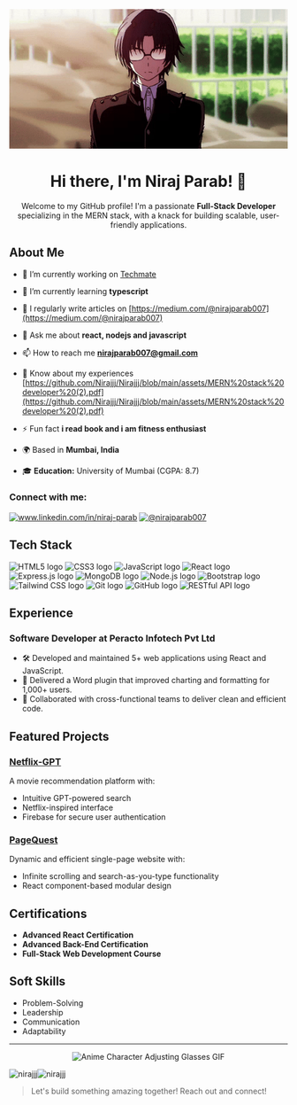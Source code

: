<!---![Header](https://media.giphy.com/media/v1.Y2lkPTc5MGI3NjExYjJiZGRjYTgyOGM0NTdkYTQ1ZjFiMjY3ZTM3ZTdhNTI5NmYzOTNkNiZjdD1n/QTfX9Ejfra3ZmNxh6B/giphy.gif)
-->
<div align="center">
    <img src="https://github.com/Nirajjj/Nirajjj/blob/main/assets/glasses-anime.gif?raw=true" alt="Anime Character Adjusting Glasses GIF">
    <h1>Hi there, I'm Niraj Parab! 👋</h1>
    <p>Welcome to my GitHub profile! I'm a passionate <strong>Full-Stack Developer</strong> specializing in the MERN stack, with a knack for building scalable, user-friendly applications.</p>
</div>
<!---
# Hi there, I'm Niraj Parab! 👋
Welcome to my GitHub profile! I'm a passionate **Full-Stack Developer** specializing in the MERN stack, with a knack for building scalable, user-friendly applications. 
-->

## About Me

- 🔭 I’m currently working on [Techmate](https://github.com/Nirajjj/DevTinder-web)

- 🌱 I’m currently learning **typescript**

- 📝 I regularly write articles on [https://medium.com/@nirajparab007](https://medium.com/@nirajparab007)

- 💬 Ask me about **react, nodejs and javascript**

- 📫 How to reach me **nirajparab007@gmail.com**

- 📄 Know about my experiences [https://github.com/Nirajjj/Nirajjj/blob/main/assets/MERN%20stack%20developer%20(2).pdf](https://github.com/Nirajjj/Nirajjj/blob/main/assets/MERN%20stack%20developer%20(2).pdf)

- ⚡ Fun fact **i read book and i am fitness enthusiast**
  
- 🌍 Based in **Mumbai, India**
  
- 🎓 **Education:** University of Mumbai (CGPA: 8.7)  


<h3 align="left">Connect with me:</h3>
<p align="left">
<a href="https://linkedin.com/in/www.linkedin.com/in/niraj-parab" target="blank"><img align="center" src="https://raw.githubusercontent.com/rahuldkjain/github-profile-readme-generator/master/src/images/icons/Social/linked-in-alt.svg" alt="www.linkedin.com/in/niraj-parab" height="30" width="40" /></a>
<a href="https://medium.com/@nirajparab007" target="blank"><img align="center" src="https://raw.githubusercontent.com/rahuldkjain/github-profile-readme-generator/master/src/images/icons/Social/medium.svg" alt="@nirajparab007" height="30" width="40" /></a>
</p>



## Tech Stack

<a name="learning-now"></a>
<img src="https://img.shields.io/badge/HTML5-282C34?logo=html5&logoColor=E34F26" alt="HTML5 logo" title="HTML5" height="25" />
<img src="https://img.shields.io/badge/CSS3-282C34?logo=css3&logoColor=1572B6" alt="CSS3 logo" title="CSS3" height="25" />
<img src="https://img.shields.io/badge/JavaScript-282C34?logo=javascript&logoColor=F7DF1E" alt="JavaScript logo" title="JavaScript" height="25" />
<img src="https://img.shields.io/badge/React-282C34?logo=react&logoColor=61DAFB" alt="React logo" title="React" height="25" />
<img src="https://img.shields.io/badge/Express.js-282C34?logo=express&logoColor=FFFFFF" alt="Express.js logo" title="Express.js" height="25" />
<img src="https://img.shields.io/badge/MongoDB-282C34?logo=mongodb&logoColor=47A248" alt="MongoDB logo" title="MongoDB" height="25" />
<img src="https://img.shields.io/badge/Node.js-282C34?logo=node.js&logoColor=339933" alt="Node.js logo" title="Node.js" height="25" />
<img src="https://img.shields.io/badge/Bootstrap-282C34?logo=bootstrap&logoColor=7952B3" alt="Bootstrap logo" title="Bootstrap" height="25" />
<img src="https://img.shields.io/badge/TailwindCSS-282C34?logo=tailwindcss&logoColor=06B6D4" alt="Tailwind CSS logo" title="Tailwind CSS" height="25" />
<img src="https://img.shields.io/badge/Git-282C34?logo=git&logoColor=F05032" alt="Git logo" title="Git" height="25" />
<img src="https://img.shields.io/badge/GitHub-282C34?logo=github&logoColor=FFFFFF" alt="GitHub logo" title="GitHub" height="25" />
<img src="https://img.shields.io/badge/RESTful%20API-282C34?logo=api&logoColor=FFFFFF" alt="RESTful API logo" title="RESTful API" height="25" />

<a name="learning-next"></a>


## Experience

### Software Developer at **Peracto Infotech Pvt Ltd**
- 🛠️ Developed and maintained 5+ web applications using React and JavaScript.
- 🚀 Delivered a Word plugin that improved charting and formatting for 1,000+ users.
- 🤝 Collaborated with cross-functional teams to deliver clean and efficient code.

## Featured Projects

### [Netflix-GPT](https://netflix-gpt-by-niraj.vercel.app)
A movie recommendation platform with:
- Intuitive GPT-powered search
- Netflix-inspired interface
- Firebase for secure user authentication

### [PageQuest](https://main--pagesage.netlify.app)
Dynamic and efficient single-page website with:
- Infinite scrolling and search-as-you-type functionality
- React component-based modular design

## Certifications
- **Advanced React Certification**
- **Advanced Back-End Certification**
- **Full-Stack Web Development Course**

## Soft Skills
- Problem-Solving
- Leadership
- Communication
- Adaptability

---
<!---
![](https://media.giphy.com/media/v1.Y2lkPTc5MGI3NjExNTE1MmNlZjY1NWIwNWEyN2Y5ZGVjNjBjZGRmMjFjNmMzZTkzZjcyZCZjdD1n/3oEjI6SIIHBdRxXI40/giphy.gif)
-->
<div align="center">
    <img src="https://github.com/Nirajjj/Nirajjj/blob/main/assets/fast typing gif.gif?raw=true" alt="Anime Character Adjusting Glasses GIF">
</div>

<p><img align="left" src="https://github-readme-stats.vercel.app/api/top-langs?username=nirajjj&show_icons=true&locale=en&layout=compact" alt="nirajjj" /></p>
<p align="left"> <img src="https://komarev.com/ghpvc/?username=nirajjj&label=Profile%20views&color=0e75b6&style=flat" alt="nirajjj" /> </p>

> Let's build something amazing together! Reach out and connect!
